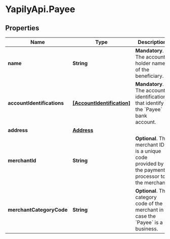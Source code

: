 # YapilyApi.Payee

## Properties

Name | Type | Description | Notes
------------ | ------------- | ------------- | -------------
**name** | **String** | __Mandatory__. The account holder name of the beneficiary. | 
**accountIdentifications** | [**[AccountIdentification]**](AccountIdentification.md) | __Mandatory__. The account identifications that identify the &#x60;Payee&#x60; bank account. | 
**address** | [**Address**](Address.md) |  | [optional] 
**merchantId** | **String** | __Optional__. The merchant ID is a unique code provided by the payment processor to the merchant. | [optional] 
**merchantCategoryCode** | **String** | __Optional__. The category code of the merchant in case the &#x60;Payee&#x60; is a business. | [optional] 


